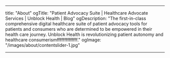 ---

title: "About"
ogTitle: "Patient Advocacy Suite | Healthcare Advocate Services | Unblock Health | Blog"
ogDescription: "The first-in-class comprehensive digital healthcare suite of patient advocacy tools for patients and consumers who are determined to be empowered in their health care journey. Unblock Health is revolutionizing patient autonomy and healthcare consumerismffffffffffffff."
ogImage: "/images/about/contentslider-1.jpg"

---